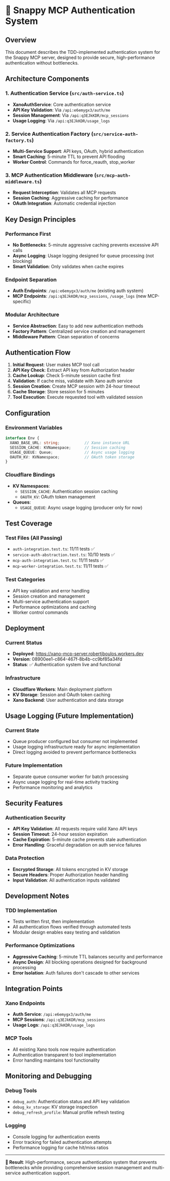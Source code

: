# 🔐 Snappy MCP Authentication System

## Overview

This document describes the TDD-implemented authentication system for the Snappy MCP server, designed to provide secure, high-performance authentication without bottlenecks.

## Architecture Components

### 1. Authentication Service (`src/auth-service.ts`)
- **XanoAuthService**: Core authentication service
- **API Key Validation**: Via `/api:e6emygx3/auth/me`
- **Session Management**: Via `/api:q3EJkKDR/mcp_sessions`
- **Usage Logging**: Via `/api:q3EJkKDR/usage_logs`

### 2. Service Authentication Factory (`src/service-auth-factory.ts`)
- **Multi-Service Support**: API keys, OAuth, hybrid authentication
- **Smart Caching**: 5-minute TTL to prevent API flooding
- **Worker Control**: Commands for force_reauth, stop_worker

### 3. MCP Authentication Middleware (`src/mcp-auth-middleware.ts`)
- **Request Interception**: Validates all MCP requests
- **Session Caching**: Aggressive caching for performance
- **OAuth Integration**: Automatic credential injection

## Key Design Principles

### Performance First
- **No Bottlenecks**: 5-minute aggressive caching prevents excessive API calls
- **Async Logging**: Usage logging designed for queue processing (not blocking)
- **Smart Validation**: Only validates when cache expires

### Endpoint Separation
- **Auth Endpoints**: `/api:e6emygx3/auth/me` (existing auth system)
- **MCP Endpoints**: `/api:q3EJkKDR/mcp_sessions`, `/usage_logs` (new MCP-specific)

### Modular Architecture
- **Service Abstraction**: Easy to add new authentication methods
- **Factory Pattern**: Centralized service creation and management
- **Middleware Pattern**: Clean separation of concerns

## Authentication Flow

1. **Initial Request**: User makes MCP tool call
2. **API Key Check**: Extract API key from Authorization header
3. **Cache Lookup**: Check 5-minute session cache first
4. **Validation**: If cache miss, validate with Xano auth service
5. **Session Creation**: Create MCP session with 24-hour timeout
6. **Cache Storage**: Store session for 5 minutes
7. **Tool Execution**: Execute requested tool with validated session

## Configuration

### Environment Variables
```typescript
interface Env {
  XANO_BASE_URL: string;           // Xano instance URL
  SESSION_CACHE: KVNamespace;      // Session caching
  USAGE_QUEUE: Queue;              // Async usage logging
  OAUTH_KV: KVNamespace;           // OAuth token storage
}
```

### Cloudflare Bindings
- **KV Namespaces**: 
  - `SESSION_CACHE`: Authentication session caching
  - `OAUTH_KV`: OAuth token management
- **Queues**: 
  - `USAGE_QUEUE`: Async usage logging (producer only for now)

## Test Coverage

### Test Files (All Passing)
- `auth-integration.test.ts`: 11/11 tests ✅
- `service-auth-abstraction.test.ts`: 10/10 tests ✅ 
- `mcp-auth-integration.test.ts`: 11/11 tests ✅
- `mcp-worker-integration.test.ts`: 11/11 tests ✅

### Test Categories
- API key validation and error handling
- Session creation and management
- Multi-service authentication support
- Performance optimizations and caching
- Worker control commands

## Deployment

### Current Status
- **Deployed**: https://xano-mcp-server.robertjboulos.workers.dev
- **Version**: 08900ee1-c864-467f-8b4b-cc9bf85a34fd
- **Status**: ✅ Authentication system live and functional

### Infrastructure
- **Cloudflare Workers**: Main deployment platform
- **KV Storage**: Session and OAuth token caching
- **Xano Backend**: User authentication and data storage

## Usage Logging (Future Implementation)

### Current State
- Queue producer configured but consumer not implemented
- Usage logging infrastructure ready for async implementation
- Direct logging avoided to prevent performance bottlenecks

### Future Implementation
- Separate queue consumer worker for batch processing
- Async usage logging for real-time activity tracking
- Performance monitoring and analytics

## Security Features

### Authentication Security
- **API Key Validation**: All requests require valid Xano API keys
- **Session Timeout**: 24-hour session expiration
- **Cache Expiration**: 5-minute cache prevents stale authentication
- **Error Handling**: Graceful degradation on auth service failures

### Data Protection
- **Encrypted Storage**: All tokens encrypted in KV storage
- **Secure Headers**: Proper Authorization header handling
- **Input Validation**: All authentication inputs validated

## Development Notes

### TDD Implementation
- Tests written first, then implementation
- All authentication flows verified through automated tests
- Modular design enables easy testing and validation

### Performance Optimizations
- **Aggressive Caching**: 5-minute TTL balances security and performance
- **Async Design**: All blocking operations designed for background processing
- **Error Isolation**: Auth failures don't cascade to other services

## Integration Points

### Xano Endpoints
- **Auth Service**: `/api:e6emygx3/auth/me`
- **MCP Sessions**: `/api:q3EJkKDR/mcp_sessions`
- **Usage Logs**: `/api:q3EJkKDR/usage_logs`

### MCP Tools
- All existing Xano tools now require authentication
- Authentication transparent to tool implementation
- Error handling maintains tool functionality

## Monitoring and Debugging

### Debug Tools
- `debug_auth`: Authentication status and API key validation
- `debug_kv_storage`: KV storage inspection
- `debug_refresh_profile`: Manual profile refresh testing

### Logging
- Console logging for authentication events
- Error tracking for failed authentication attempts
- Performance logging for cache hit/miss ratios

---

**🎯 Result**: High-performance, secure authentication system that prevents bottlenecks while providing comprehensive session management and multi-service authentication support.